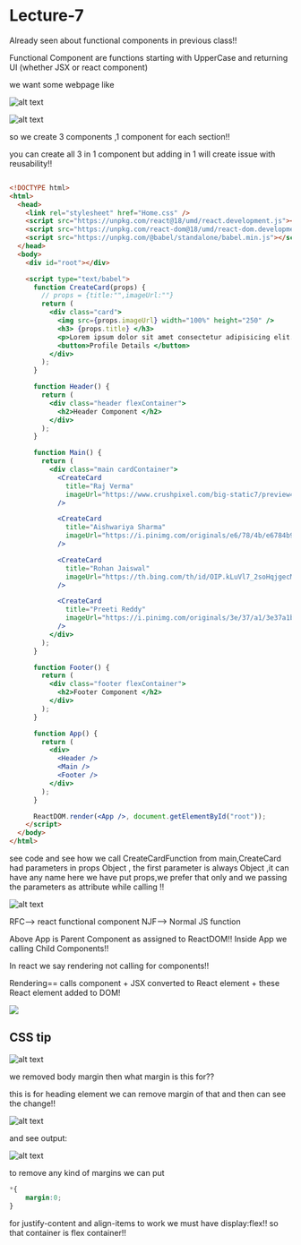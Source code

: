 # Lecture-7

Already seen about functional components in previous class!!

Functional Component are functions starting with UpperCase and returning UI (whether JSX or react component)

we want some webpage like 

![alt text](image.png)

![alt text](image-1.png)

so we create 3 components ,1 component for each section!!

you can create all 3 in 1 component but adding in 1 will create issue with reusability!!

```html

<!DOCTYPE html>
<html>
  <head>
    <link rel="stylesheet" href="Home.css" />
    <script src="https://unpkg.com/react@18/umd/react.development.js"></script>
    <script src="https://unpkg.com/react-dom@18/umd/react-dom.development.js"></script>
    <script src="https://unpkg.com/@babel/standalone/babel.min.js"></script>
  </head>
  <body>
    <div id="root"></div>

    <script type="text/babel">
      function CreateCard(props) {
        // props = {title:"",imageUrl:""}
        return (
          <div class="card">
            <img src={props.imageUrl} width="100%" height="250" />
            <h3> {props.title} </h3>
            <p>Lorem ipsum dolor sit amet consectetur adipisicing elit.</p>
            <button>Profile Details </button>
          </div>
        );
      }

      function Header() {
        return (
          <div class="header flexContainer">
            <h2>Header Component </h2>
          </div>
        );
      }

      function Main() {
        return (
          <div class="main cardContainer">
            <CreateCard
              title="Raj Verma"
              imageUrl="https://www.crushpixel.com/big-static7/preview4/portrait-young-professional-man-suit-258742.jpg"
            />

            <CreateCard
              title="Aishwariya Sharma"
              imageUrl="https://i.pinimg.com/originals/e6/78/4b/e6784b9cd722d02e014d7e60ebe25e39.jpg"
            />

            <CreateCard
              title="Rohan Jaiswal"
              imageUrl="https://th.bing.com/th/id/OIP.kLuVl7_2soHqjgecM56X2AHaLL?rs=1&pid=ImgDetMain"
            />

            <CreateCard
              title="Preeti Reddy"
              imageUrl="https://i.pinimg.com/originals/3e/37/a1/3e37a1bd45c70cb972bf95105ba4adc6.jpg"
            />
          </div>
        );
      }

      function Footer() {
        return (
          <div class="footer flexContainer">
            <h2>Footer Component </h2>
          </div>
        );
      }

      function App() {
        return (
          <div>
            <Header />
            <Main />
            <Footer />
          </div>
        );
      }

      ReactDOM.render(<App />, document.getElementById("root"));
    </script>
  </body>
</html>

```
see code and see how we call CreateCardFunction from main,CreateCard had parameters in props Object , the first parameter is always Object ,it can have any name here we have put props,we prefer that only and we passing the parameters as attribute while calling !!


![alt text](image-2.png)

RFC--> react functional component
NJF--> Normal JS function

Above App is Parent Component as assigned to ReactDOM!!
Inside App we calling Child Components!! 

In react we say rendering not calling for components!!

Rendering== calls component + JSX converted to React element + these React element added to DOM!



![](image-3.png)

## CSS tip

![alt text](image-4.png)

we removed body margin then what margin is this for??

this is for heading element we can remove margin of that and then can see the change!!

![alt text](image-5.png)

and see output:

![alt text](image-6.png)

to remove any kind of margins we can put 

```css
*{
    margin:0;
}
```

for justify-content and align-items to work we must have display:flex!! so that container is flex container!!
